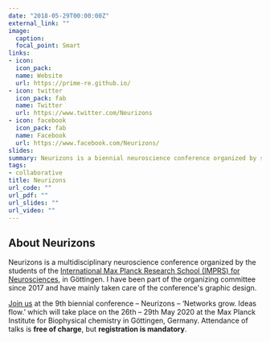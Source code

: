 ```yaml
---
date: "2018-05-29T00:00:00Z"
external_link: ""
image:
  caption:
  focal_point: Smart
links:
- icon:
  icon_pack:
  name: Website
  url: https://prime-re.github.io/
- icon: twitter
  icon_pack: fab
  name: Twitter
  url: https://www.twitter.com/Neurizons
- icon: facebook
  icon_pack: fab
  name: Facebook
  url: https://www.facebook.com/Neurizons/
slides:
summary: Neurizons is a biennial neuroscience conference organized by students of the IMPRS for Neurosciences in Göttingen, Germany.
tags:
- collaborative
title: Neurizons
url_code: ""
url_pdf: ""
url_slides: ""
url_video: ""
---
```


## About Neurizons
Neurizons is a multidisciplinary neuroscience conference organized by the students of the [International Max Planck Research School (IMPRS) for Neurosciences](https://www.gpneuro.uni-goettingen.de/), in Göttingen. I have been part of the organizing committee since 2017 and have mainly taken care of the conference's graphic design.

[Join us](https://www.neurizons.uni-goettingen.de/registration/) at the 9th biennial conference – Neurizons – ‘Networks grow. Ideas flow.’ which will take place on the 26th – 29th May 2020 at the Max Planck Institute for Biophysical chemistry in Göttingen, Germany. Attendance of talks is **free of charge**, but **registration is mandatory**.

